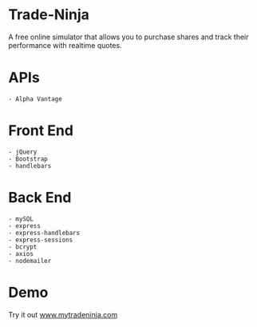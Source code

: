 # Trade-Ninja

A free online simulator that allows you to purchase shares and track their performance with realtime quotes.


# APIs
    - Alpha Vantage

# Front End
    - jQuery
    - Bootstrap
    - handlebars

# Back End
    - mySQL
    - express
    - express-handlebars
    - express-sessions
    - bcrypt
    - axios
    - nodemailer


# Demo

Try it out www.mytradeninja.com